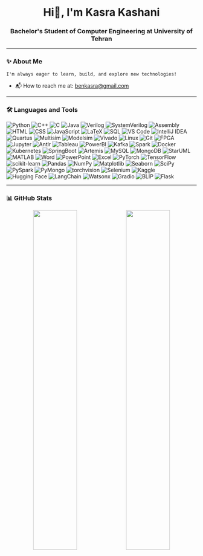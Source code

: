 <h1 align="center">Hi👋, I'm Kasra Kashani</h1>
<h3 align="center">Bachelor's Student of Computer Engineering at University of Tehran</h3>

---

### ✨ About Me
    I'm always eager to learn, build, and explore new technologies!

- 📬 How to reach me at: [benkasra@gmail.com](mailto:benkasra@gmail.com)  

---

### 🛠️ Languages and Tools

![Python](https://img.shields.io/badge/Python-3670A0?style=flat&logo=python&logoColor=white)
![C++](https://img.shields.io/badge/C++-00599C?style=flat&logo=c%2b%2b&logoColor=white)
![C](https://img.shields.io/badge/C-272D2D?style=flat&logo=c&logoColor=white)
![Java](https://img.shields.io/badge/Java-007396?style=flat&logo=java&logoColor=white)
![Verilog](https://img.shields.io/badge/VerilogHDL-000000?style=flat)
![SystemVerilog](https://img.shields.io/badge/SystemVerilog-000000?style=flat)
![Assembly](https://img.shields.io/badge/Assembly-6E4C13?style=flat)
![HTML](https://img.shields.io/badge/HTML-E34F26?style=flat&logo=html5&logoColor=white)
![CSS](https://img.shields.io/badge/CSS-1572B6?style=flat&logo=css3&logoColor=white)
![JavaScript](https://img.shields.io/badge/JavaScript-F7DF1E?style=flat&logo=javascript&logoColor=black)
![LaTeX](https://img.shields.io/badge/LaTeX-47A141?style=flat&logo=latex&logoColor=white)
![SQL](https://img.shields.io/badge/SQL-003B57?style=flat)
![VS Code](https://img.shields.io/badge/VS%20Code-007ACC?style=flat&logo=visualstudiocode&logoColor=white)
![IntelliJ IDEA](https://img.shields.io/badge/IntelliJ%20IDEA-000000?style=flat&logo=intellijidea&logoColor=white)
![Quartus](https://img.shields.io/badge/Quartus-0071C5?style=flat)
![Multisim](https://img.shields.io/badge/Multisim-1C1C1C?style=flat)
![Modelsim](https://img.shields.io/badge/Modelsim-1C1C1C?style=flat)
![Vivado](https://img.shields.io/badge/Vivado-F7DF1E?style=flat)
![Linux](https://img.shields.io/badge/Linux-FCC624?style=flat&logo=linux&logoColor=black)
![Git](https://img.shields.io/badge/Git-F05032?style=flat&logo=git&logoColor=white)
![FPGA](https://img.shields.io/badge/FPGA-000000?style=flat)
![Jupyter](https://img.shields.io/badge/Jupyter-F37626?style=flat&logo=jupyter&logoColor=white)
![Antlr](https://img.shields.io/badge/ANTLR-EE0000?style=flat&logo=antlr&logoColor=white)
![Tableau](https://img.shields.io/badge/Tableau-E97627?style=flat&logo=tableau&logoColor=white)
![PowerBI](https://img.shields.io/badge/PowerBI-F2C811?style=flat&logo=powerbi&logoColor=black)
![Kafka](https://img.shields.io/badge/Apache%20Kafka-231F20?style=flat&logo=apachekafka)
![Spark](https://img.shields.io/badge/Apache%20Spark-E25A1C?style=flat&logo=apachespark&logoColor=white)
![Docker](https://img.shields.io/badge/Docker-2496ED?style=flat&logo=docker&logoColor=white)
![Kubernetes](https://img.shields.io/badge/Kubernetes-326CE5?style=flat&logo=kubernetes&logoColor=white)
![SpringBoot](https://img.shields.io/badge/Spring-6DB33F?style=flat&logo=spring&logoColor=white)
![Artemis](https://img.shields.io/badge/ActiveMQ%20Artemis-EF2D5E?style=flat&logo=apache&logoColor=white)
![MySQL](https://img.shields.io/badge/MySQL-4479A1?style=flat&logo=mysql&logoColor=white)
![MongoDB](https://img.shields.io/badge/MongoDB-4EA94B?style=flat&logo=mongodb&logoColor=white)
![StarUML](https://img.shields.io/badge/StarUML-1B91F6?style=flat&logo=uml&logoColor=white)
![MATLAB](https://img.shields.io/badge/MATLAB-0076A8?style=flat&logo=mathworks&logoColor=white)
![Word](https://img.shields.io/badge/Word-2B579A?style=flat&logo=microsoftword&logoColor=white)
![PowerPoint](https://img.shields.io/badge/PowerPoint-B7472A?style=flat&logo=microsoftpowerpoint&logoColor=white)
![Excel](https://img.shields.io/badge/Excel-217346?style=flat&logo=microsoftexcel&logoColor=white)
![PyTorch](https://img.shields.io/badge/PyTorch-EE4C2C?style=flat&logo=pytorch&logoColor=white)
![TensorFlow](https://img.shields.io/badge/TensorFlow-FF6F00?style=flat&logo=tensorflow&logoColor=white)
![scikit-learn](https://img.shields.io/badge/scikit--learn-F7931E?style=flat&logo=scikitlearn&logoColor=white)
![Pandas](https://img.shields.io/badge/Pandas-150458?style=flat&logo=pandas)
![NumPy](https://img.shields.io/badge/NumPy-013243?style=flat&logo=numpy)
![Matplotlib](https://img.shields.io/badge/Matplotlib-ffffff?style=flat&logo=matplotlib&logoColor=black)
![Seaborn](https://img.shields.io/badge/Seaborn-69B3A2?style=flat)
![SciPy](https://img.shields.io/badge/SciPy-8CAAE6?style=flat&logo=scipy)
![PySpark](https://img.shields.io/badge/PySpark-E25A1C?style=flat)
![PyMongo](https://img.shields.io/badge/PyMongo-47A248?style=flat)
![torchvision](https://img.shields.io/badge/torchvision-EE4C2C?style=flat)
![Selenium](https://img.shields.io/badge/Selenium-43B02A?style=flat&logo=selenium&logoColor=white)
![Kaggle](https://img.shields.io/badge/Kaggle-20BEFF?style=flat&logo=kaggle&logoColor=white)
![Hugging Face](https://img.shields.io/badge/HuggingFace-FFD21F?style=flat&logo=huggingface&logoColor=black)
![LangChain](https://img.shields.io/badge/LangChain-000000?style=flat&logo=langchain&logoColor=white)
![Watsonx](https://img.shields.io/badge/Watsonx-052FAD?style=flat&logo=ibm&logoColor=white)
![Gradio](https://img.shields.io/badge/Gradio-3B76F0?style=flat&logo=gradio&logoColor=white)
![BLIP](https://img.shields.io/badge/BLIP-EE4C2C?style=flat&logo=pytorch&logoColor=white)
![Flask](https://img.shields.io/badge/Flask-000000?style=flat&logo=flask&logoColor=white)

---

### 📊 GitHub Stats

<div align="center">

  <img src="https://streak-stats.demolab.com?user=KashaniKasra&theme=dark&hide_border=true" width="48%" />
  <img src="https://github-readme-stats.vercel.app/api/top-langs/?username=KashaniKasra&layout=compact&theme=dark&hide_border=true" width="48%" />

</div>
